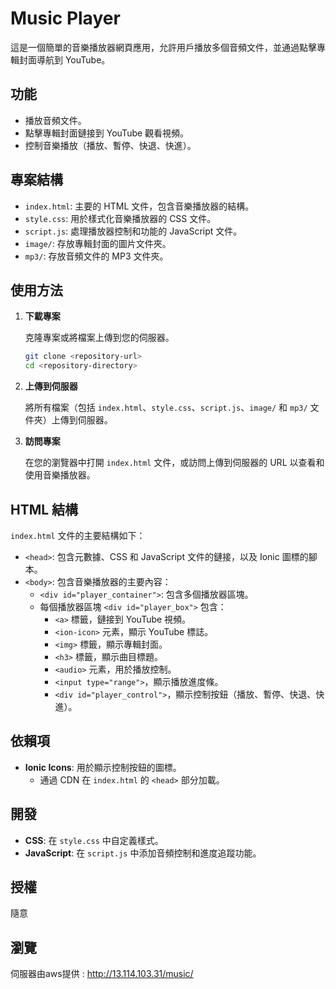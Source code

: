 # Music Player

這是一個簡單的音樂播放器網頁應用，允許用戶播放多個音頻文件，並通過點擊專輯封面導航到 YouTube。

## 功能

- 播放音頻文件。
- 點擊專輯封面鏈接到 YouTube 觀看視頻。
- 控制音樂播放（播放、暫停、快退、快進）。

## 專案結構

- `index.html`: 主要的 HTML 文件，包含音樂播放器的結構。
- `style.css`: 用於樣式化音樂播放器的 CSS 文件。
- `script.js`: 處理播放器控制和功能的 JavaScript 文件。
- `image/`: 存放專輯封面的圖片文件夾。
- `mp3/`: 存放音頻文件的 MP3 文件夾。

## 使用方法

1. **下載專案**

   克隆專案或將檔案上傳到您的伺服器。

   ```bash
   git clone <repository-url>
   cd <repository-directory>
   ```

2. **上傳到伺服器**

   將所有檔案（包括 `index.html`、`style.css`、`script.js`、`image/` 和 `mp3/` 文件夾）上傳到伺服器。

3. **訪問專案**

   在您的瀏覽器中打開 `index.html` 文件，或訪問上傳到伺服器的 URL 以查看和使用音樂播放器。

## HTML 結構

`index.html` 文件的主要結構如下：

- `<head>`: 包含元數據、CSS 和 JavaScript 文件的鏈接，以及 Ionic 圖標的腳本。
- `<body>`: 包含音樂播放器的主要內容：
  - `<div id="player_container">`: 包含多個播放器區塊。
  - 每個播放器區塊 `<div id="player_box">` 包含：
    - `<a>` 標籤，鏈接到 YouTube 視頻。
    - `<ion-icon>` 元素，顯示 YouTube 標誌。
    - `<img>` 標籤，顯示專輯封面。
    - `<h3>` 標籤，顯示曲目標題。
    - `<audio>` 元素，用於播放控制。
    - `<input type="range">`，顯示播放進度條。
    - `<div id="player_control">`，顯示控制按鈕（播放、暫停、快退、快進）。

## 依賴項

- **Ionic Icons**: 用於顯示控制按鈕的圖標。
  - 通過 CDN 在 `index.html` 的 `<head>` 部分加載。

## 開發

- **CSS**: 在 `style.css` 中自定義樣式。
- **JavaScript**: 在 `script.js` 中添加音頻控制和進度追蹤功能。

## 授權

隨意

## 瀏覽

伺服器由aws提供 : http://13.114.103.31/music/
